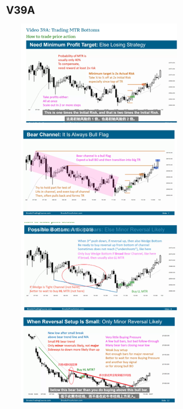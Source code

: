 # V39A

<figure><img src=".gitbook/assets/V39A01.png" alt=""><figcaption></figcaption></figure>

<figure><img src=".gitbook/assets/V39A02.png" alt=""><figcaption></figcaption></figure>

<figure><img src=".gitbook/assets/V39A03.png" alt=""><figcaption></figcaption></figure>

<figure><img src=".gitbook/assets/V39A04.png" alt=""><figcaption></figcaption></figure>
